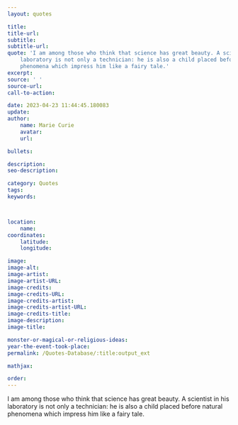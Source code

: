 ```yaml
---
layout: quotes

title:
title-url:
subtitle:
subtitle-url:
quote: 'I am among those who think that science has great beauty. A scientist in his
    laboratory is not only a technician: he is also a child placed before natural
    phenomena which impress him like a fairy tale.'
excerpt:
source: ' '
source-url:
call-to-action:

date: 2023-04-23 11:44:45.180083
update:
author:
    name: Marie Curie
    avatar:
    url:

bullets:

description:
seo-description:

category: Quotes
tags:
keywords:



location:
    name:
coordinates:
    latitude:
    longitude:

image:
image-alt:
image-artist:
image-artist-URL:
image-credits:
image-credits-URL:
image-credits-artist:
image-credits-artist-URL:
image-credits-title:
image-description:
image-title:

monster-or-magical-or-religious-ideas:
year-the-event-took-place:
permalink: /Quotes-Database/:title:output_ext

mathjax:

order:
---
```

I am among those who think that science has great beauty. A scientist in his laboratory is not only a technician: he is also a child placed before natural phenomena which impress him like a fairy tale.